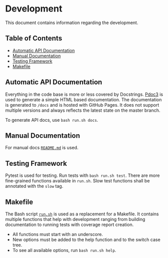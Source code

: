 <!-- omit in toc -->
# Development

This document contains information regarding the development.

<!-- omit in toc -->
## Table of Contents

- [Automatic API Documentation](#automatic-api-documentation)
- [Manual Documentation](#manual-documentation)
- [Testing Framework](#testing-framework)
- [Makefile](#makefile)

## Automatic API Documentation

Everything in the code base is more or less covered by Docstrings. [Pdoc3](https://pypi.org/project/pdoc3/)
is used to generate a simple HTML based documentation. The documentation is
generated to `/docs` and is hosted with GitHub Pages. It does not support
multiple versions and always reflects the latest state on the master branch.

To generate API docs, use `bash run.sh docs`.

## Manual Documentation

For manual docs [`README.md`](/README.md) is used.

## Testing Framework

Pytest is used for testing. Run tests with `bash run.sh test`. There are more
fine-grained functions available in `run.sh`. Slow test functions shall be
annotated with the `slow` tag.

## Makefile

The Bash script [`run.sh`](/run.sh) is used as a replacement for a Makefile.
It contains multiple functions that help with development ranging from building
documentation to running tests with coverage report creation.

* All functions must start with an underscore.
* New options must be added to the help function and to the switch case tree.
* To see all available options, run `bash run.sh help`.
